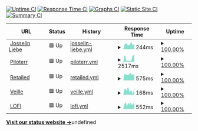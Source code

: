 [![Uptime CI](https://github.com/josselinlbe/upptime/workflows/Uptime%20CI/badge.svg)](https://github.com/josselinlbe/upptime/actions?query=workflow%3A%22Uptime+CI%22)
[![Response Time CI](https://github.com/josselinlbe/upptime/workflows/Response%20Time%20CI/badge.svg)](https://github.com/josselinlbe/upptime/actions?query=workflow%3A%22Response+Time+CI%22)
[![Graphs CI](https://github.com/josselinlbe/upptime/workflows/Graphs%20CI/badge.svg)](https://github.com/josselinlbe/upptime/actions?query=workflow%3A%22Graphs+CI%22)
[![Static Site CI](https://github.com/josselinlbe/upptime/workflows/Static%20Site%20CI/badge.svg)](https://github.com/josselinlbe/upptime/actions?query=workflow%3A%22Static+Site+CI%22)
[![Summary CI](https://github.com/josselinlbe/upptime/workflows/Summary%20CI/badge.svg)](https://github.com/josselinlbe/upptime/actions?query=workflow%3A%22Summary+CI%22)

<!--start: status pages-->
<!-- This summary is generated by Upptime (https://github.com/upptime/upptime) -->
<!-- Do not edit this manually, your changes will be overwritten -->
<!-- prettier-ignore -->
| URL | Status | History | Response Time | Uptime |
| --- | ------ | ------- | ------------- | ------ |
| <img alt="" src="https://icons.duckduckgo.com/ip3/josselinlie.be.ico" height="13"> [Josselin Liebe](https://josselinlie.be) | 🟩 Up | [josselin-liebe.yml](https://github.com/josselinlbe/upptime/commits/HEAD/history/josselin-liebe.yml) | <details><summary><img alt="Response time graph" src="./graphs/josselin-liebe/response-time-week.png" height="20"> 244ms</summary><br><a href="https://josselinlbe.github.io/upptime/history/josselin-liebe"><img alt="Response time 288" src="https://img.shields.io/endpoint?url=https%3A%2F%2Fraw.githubusercontent.com%2Fjosselinlbe%2Fupptime%2FHEAD%2Fapi%2Fjosselin-liebe%2Fresponse-time.json"></a><br><a href="https://josselinlbe.github.io/upptime/history/josselin-liebe"><img alt="24-hour response time 289" src="https://img.shields.io/endpoint?url=https%3A%2F%2Fraw.githubusercontent.com%2Fjosselinlbe%2Fupptime%2FHEAD%2Fapi%2Fjosselin-liebe%2Fresponse-time-day.json"></a><br><a href="https://josselinlbe.github.io/upptime/history/josselin-liebe"><img alt="7-day response time 244" src="https://img.shields.io/endpoint?url=https%3A%2F%2Fraw.githubusercontent.com%2Fjosselinlbe%2Fupptime%2FHEAD%2Fapi%2Fjosselin-liebe%2Fresponse-time-week.json"></a><br><a href="https://josselinlbe.github.io/upptime/history/josselin-liebe"><img alt="30-day response time 288" src="https://img.shields.io/endpoint?url=https%3A%2F%2Fraw.githubusercontent.com%2Fjosselinlbe%2Fupptime%2FHEAD%2Fapi%2Fjosselin-liebe%2Fresponse-time-month.json"></a><br><a href="https://josselinlbe.github.io/upptime/history/josselin-liebe"><img alt="1-year response time 288" src="https://img.shields.io/endpoint?url=https%3A%2F%2Fraw.githubusercontent.com%2Fjosselinlbe%2Fupptime%2FHEAD%2Fapi%2Fjosselin-liebe%2Fresponse-time-year.json"></a></details> | <details><summary><a href="https://josselinlbe.github.io/upptime/history/josselin-liebe">100.00%</a></summary><a href="https://josselinlbe.github.io/upptime/history/josselin-liebe"><img alt="All-time uptime 100.00%" src="https://img.shields.io/endpoint?url=https%3A%2F%2Fraw.githubusercontent.com%2Fjosselinlbe%2Fupptime%2FHEAD%2Fapi%2Fjosselin-liebe%2Fuptime.json"></a><br><a href="https://josselinlbe.github.io/upptime/history/josselin-liebe"><img alt="24-hour uptime 100.00%" src="https://img.shields.io/endpoint?url=https%3A%2F%2Fraw.githubusercontent.com%2Fjosselinlbe%2Fupptime%2FHEAD%2Fapi%2Fjosselin-liebe%2Fuptime-day.json"></a><br><a href="https://josselinlbe.github.io/upptime/history/josselin-liebe"><img alt="7-day uptime 100.00%" src="https://img.shields.io/endpoint?url=https%3A%2F%2Fraw.githubusercontent.com%2Fjosselinlbe%2Fupptime%2FHEAD%2Fapi%2Fjosselin-liebe%2Fuptime-week.json"></a><br><a href="https://josselinlbe.github.io/upptime/history/josselin-liebe"><img alt="30-day uptime 100.00%" src="https://img.shields.io/endpoint?url=https%3A%2F%2Fraw.githubusercontent.com%2Fjosselinlbe%2Fupptime%2FHEAD%2Fapi%2Fjosselin-liebe%2Fuptime-month.json"></a><br><a href="https://josselinlbe.github.io/upptime/history/josselin-liebe"><img alt="1-year uptime 100.00%" src="https://img.shields.io/endpoint?url=https%3A%2F%2Fraw.githubusercontent.com%2Fjosselinlbe%2Fupptime%2FHEAD%2Fapi%2Fjosselin-liebe%2Fuptime-year.json"></a></details>
| <img alt="" src="https://icons.duckduckgo.com/ip3/piloterr.com.ico" height="13"> [Piloterr](https://piloterr.com) | 🟩 Up | [piloterr.yml](https://github.com/josselinlbe/upptime/commits/HEAD/history/piloterr.yml) | <details><summary><img alt="Response time graph" src="./graphs/piloterr/response-time-week.png" height="20"> 2517ms</summary><br><a href="https://josselinlbe.github.io/upptime/history/piloterr"><img alt="Response time 2288" src="https://img.shields.io/endpoint?url=https%3A%2F%2Fraw.githubusercontent.com%2Fjosselinlbe%2Fupptime%2FHEAD%2Fapi%2Fpiloterr%2Fresponse-time.json"></a><br><a href="https://josselinlbe.github.io/upptime/history/piloterr"><img alt="24-hour response time 404" src="https://img.shields.io/endpoint?url=https%3A%2F%2Fraw.githubusercontent.com%2Fjosselinlbe%2Fupptime%2FHEAD%2Fapi%2Fpiloterr%2Fresponse-time-day.json"></a><br><a href="https://josselinlbe.github.io/upptime/history/piloterr"><img alt="7-day response time 2517" src="https://img.shields.io/endpoint?url=https%3A%2F%2Fraw.githubusercontent.com%2Fjosselinlbe%2Fupptime%2FHEAD%2Fapi%2Fpiloterr%2Fresponse-time-week.json"></a><br><a href="https://josselinlbe.github.io/upptime/history/piloterr"><img alt="30-day response time 2288" src="https://img.shields.io/endpoint?url=https%3A%2F%2Fraw.githubusercontent.com%2Fjosselinlbe%2Fupptime%2FHEAD%2Fapi%2Fpiloterr%2Fresponse-time-month.json"></a><br><a href="https://josselinlbe.github.io/upptime/history/piloterr"><img alt="1-year response time 2288" src="https://img.shields.io/endpoint?url=https%3A%2F%2Fraw.githubusercontent.com%2Fjosselinlbe%2Fupptime%2FHEAD%2Fapi%2Fpiloterr%2Fresponse-time-year.json"></a></details> | <details><summary><a href="https://josselinlbe.github.io/upptime/history/piloterr">100.00%</a></summary><a href="https://josselinlbe.github.io/upptime/history/piloterr"><img alt="All-time uptime 100.00%" src="https://img.shields.io/endpoint?url=https%3A%2F%2Fraw.githubusercontent.com%2Fjosselinlbe%2Fupptime%2FHEAD%2Fapi%2Fpiloterr%2Fuptime.json"></a><br><a href="https://josselinlbe.github.io/upptime/history/piloterr"><img alt="24-hour uptime 100.00%" src="https://img.shields.io/endpoint?url=https%3A%2F%2Fraw.githubusercontent.com%2Fjosselinlbe%2Fupptime%2FHEAD%2Fapi%2Fpiloterr%2Fuptime-day.json"></a><br><a href="https://josselinlbe.github.io/upptime/history/piloterr"><img alt="7-day uptime 100.00%" src="https://img.shields.io/endpoint?url=https%3A%2F%2Fraw.githubusercontent.com%2Fjosselinlbe%2Fupptime%2FHEAD%2Fapi%2Fpiloterr%2Fuptime-week.json"></a><br><a href="https://josselinlbe.github.io/upptime/history/piloterr"><img alt="30-day uptime 100.00%" src="https://img.shields.io/endpoint?url=https%3A%2F%2Fraw.githubusercontent.com%2Fjosselinlbe%2Fupptime%2FHEAD%2Fapi%2Fpiloterr%2Fuptime-month.json"></a><br><a href="https://josselinlbe.github.io/upptime/history/piloterr"><img alt="1-year uptime 100.00%" src="https://img.shields.io/endpoint?url=https%3A%2F%2Fraw.githubusercontent.com%2Fjosselinlbe%2Fupptime%2FHEAD%2Fapi%2Fpiloterr%2Fuptime-year.json"></a></details>
| <img alt="" src="https://icons.duckduckgo.com/ip3/www.retailed.io.ico" height="13"> [Retailed](https://www.retailed.io) | 🟩 Up | [retailed.yml](https://github.com/josselinlbe/upptime/commits/HEAD/history/retailed.yml) | <details><summary><img alt="Response time graph" src="./graphs/retailed/response-time-week.png" height="20"> 575ms</summary><br><a href="https://josselinlbe.github.io/upptime/history/retailed"><img alt="Response time 587" src="https://img.shields.io/endpoint?url=https%3A%2F%2Fraw.githubusercontent.com%2Fjosselinlbe%2Fupptime%2FHEAD%2Fapi%2Fretailed%2Fresponse-time.json"></a><br><a href="https://josselinlbe.github.io/upptime/history/retailed"><img alt="24-hour response time 671" src="https://img.shields.io/endpoint?url=https%3A%2F%2Fraw.githubusercontent.com%2Fjosselinlbe%2Fupptime%2FHEAD%2Fapi%2Fretailed%2Fresponse-time-day.json"></a><br><a href="https://josselinlbe.github.io/upptime/history/retailed"><img alt="7-day response time 575" src="https://img.shields.io/endpoint?url=https%3A%2F%2Fraw.githubusercontent.com%2Fjosselinlbe%2Fupptime%2FHEAD%2Fapi%2Fretailed%2Fresponse-time-week.json"></a><br><a href="https://josselinlbe.github.io/upptime/history/retailed"><img alt="30-day response time 587" src="https://img.shields.io/endpoint?url=https%3A%2F%2Fraw.githubusercontent.com%2Fjosselinlbe%2Fupptime%2FHEAD%2Fapi%2Fretailed%2Fresponse-time-month.json"></a><br><a href="https://josselinlbe.github.io/upptime/history/retailed"><img alt="1-year response time 587" src="https://img.shields.io/endpoint?url=https%3A%2F%2Fraw.githubusercontent.com%2Fjosselinlbe%2Fupptime%2FHEAD%2Fapi%2Fretailed%2Fresponse-time-year.json"></a></details> | <details><summary><a href="https://josselinlbe.github.io/upptime/history/retailed">100.00%</a></summary><a href="https://josselinlbe.github.io/upptime/history/retailed"><img alt="All-time uptime 100.00%" src="https://img.shields.io/endpoint?url=https%3A%2F%2Fraw.githubusercontent.com%2Fjosselinlbe%2Fupptime%2FHEAD%2Fapi%2Fretailed%2Fuptime.json"></a><br><a href="https://josselinlbe.github.io/upptime/history/retailed"><img alt="24-hour uptime 100.00%" src="https://img.shields.io/endpoint?url=https%3A%2F%2Fraw.githubusercontent.com%2Fjosselinlbe%2Fupptime%2FHEAD%2Fapi%2Fretailed%2Fuptime-day.json"></a><br><a href="https://josselinlbe.github.io/upptime/history/retailed"><img alt="7-day uptime 100.00%" src="https://img.shields.io/endpoint?url=https%3A%2F%2Fraw.githubusercontent.com%2Fjosselinlbe%2Fupptime%2FHEAD%2Fapi%2Fretailed%2Fuptime-week.json"></a><br><a href="https://josselinlbe.github.io/upptime/history/retailed"><img alt="30-day uptime 100.00%" src="https://img.shields.io/endpoint?url=https%3A%2F%2Fraw.githubusercontent.com%2Fjosselinlbe%2Fupptime%2FHEAD%2Fapi%2Fretailed%2Fuptime-month.json"></a><br><a href="https://josselinlbe.github.io/upptime/history/retailed"><img alt="1-year uptime 100.00%" src="https://img.shields.io/endpoint?url=https%3A%2F%2Fraw.githubusercontent.com%2Fjosselinlbe%2Fupptime%2FHEAD%2Fapi%2Fretailed%2Fuptime-year.json"></a></details>
| <img alt="" src="https://icons.duckduckgo.com/ip3/www.veille.io.ico" height="13"> [Veille](https://www.veille.io) | 🟩 Up | [veille.yml](https://github.com/josselinlbe/upptime/commits/HEAD/history/veille.yml) | <details><summary><img alt="Response time graph" src="./graphs/veille/response-time-week.png" height="20"> 168ms</summary><br><a href="https://josselinlbe.github.io/upptime/history/veille"><img alt="Response time 204" src="https://img.shields.io/endpoint?url=https%3A%2F%2Fraw.githubusercontent.com%2Fjosselinlbe%2Fupptime%2FHEAD%2Fapi%2Fveille%2Fresponse-time.json"></a><br><a href="https://josselinlbe.github.io/upptime/history/veille"><img alt="24-hour response time 110" src="https://img.shields.io/endpoint?url=https%3A%2F%2Fraw.githubusercontent.com%2Fjosselinlbe%2Fupptime%2FHEAD%2Fapi%2Fveille%2Fresponse-time-day.json"></a><br><a href="https://josselinlbe.github.io/upptime/history/veille"><img alt="7-day response time 168" src="https://img.shields.io/endpoint?url=https%3A%2F%2Fraw.githubusercontent.com%2Fjosselinlbe%2Fupptime%2FHEAD%2Fapi%2Fveille%2Fresponse-time-week.json"></a><br><a href="https://josselinlbe.github.io/upptime/history/veille"><img alt="30-day response time 204" src="https://img.shields.io/endpoint?url=https%3A%2F%2Fraw.githubusercontent.com%2Fjosselinlbe%2Fupptime%2FHEAD%2Fapi%2Fveille%2Fresponse-time-month.json"></a><br><a href="https://josselinlbe.github.io/upptime/history/veille"><img alt="1-year response time 204" src="https://img.shields.io/endpoint?url=https%3A%2F%2Fraw.githubusercontent.com%2Fjosselinlbe%2Fupptime%2FHEAD%2Fapi%2Fveille%2Fresponse-time-year.json"></a></details> | <details><summary><a href="https://josselinlbe.github.io/upptime/history/veille">100.00%</a></summary><a href="https://josselinlbe.github.io/upptime/history/veille"><img alt="All-time uptime 100.00%" src="https://img.shields.io/endpoint?url=https%3A%2F%2Fraw.githubusercontent.com%2Fjosselinlbe%2Fupptime%2FHEAD%2Fapi%2Fveille%2Fuptime.json"></a><br><a href="https://josselinlbe.github.io/upptime/history/veille"><img alt="24-hour uptime 100.00%" src="https://img.shields.io/endpoint?url=https%3A%2F%2Fraw.githubusercontent.com%2Fjosselinlbe%2Fupptime%2FHEAD%2Fapi%2Fveille%2Fuptime-day.json"></a><br><a href="https://josselinlbe.github.io/upptime/history/veille"><img alt="7-day uptime 100.00%" src="https://img.shields.io/endpoint?url=https%3A%2F%2Fraw.githubusercontent.com%2Fjosselinlbe%2Fupptime%2FHEAD%2Fapi%2Fveille%2Fuptime-week.json"></a><br><a href="https://josselinlbe.github.io/upptime/history/veille"><img alt="30-day uptime 100.00%" src="https://img.shields.io/endpoint?url=https%3A%2F%2Fraw.githubusercontent.com%2Fjosselinlbe%2Fupptime%2FHEAD%2Fapi%2Fveille%2Fuptime-month.json"></a><br><a href="https://josselinlbe.github.io/upptime/history/veille"><img alt="1-year uptime 100.00%" src="https://img.shields.io/endpoint?url=https%3A%2F%2Fraw.githubusercontent.com%2Fjosselinlbe%2Fupptime%2FHEAD%2Fapi%2Fveille%2Fuptime-year.json"></a></details>
| <img alt="" src="https://icons.duckduckgo.com/ip3/lofi.media.ico" height="13"> [LOFI](https://lofi.media) | 🟩 Up | [lofi.yml](https://github.com/josselinlbe/upptime/commits/HEAD/history/lofi.yml) | <details><summary><img alt="Response time graph" src="./graphs/lofi/response-time-week.png" height="20"> 552ms</summary><br><a href="https://josselinlbe.github.io/upptime/history/lofi"><img alt="Response time 563" src="https://img.shields.io/endpoint?url=https%3A%2F%2Fraw.githubusercontent.com%2Fjosselinlbe%2Fupptime%2FHEAD%2Fapi%2Flofi%2Fresponse-time.json"></a><br><a href="https://josselinlbe.github.io/upptime/history/lofi"><img alt="24-hour response time 599" src="https://img.shields.io/endpoint?url=https%3A%2F%2Fraw.githubusercontent.com%2Fjosselinlbe%2Fupptime%2FHEAD%2Fapi%2Flofi%2Fresponse-time-day.json"></a><br><a href="https://josselinlbe.github.io/upptime/history/lofi"><img alt="7-day response time 552" src="https://img.shields.io/endpoint?url=https%3A%2F%2Fraw.githubusercontent.com%2Fjosselinlbe%2Fupptime%2FHEAD%2Fapi%2Flofi%2Fresponse-time-week.json"></a><br><a href="https://josselinlbe.github.io/upptime/history/lofi"><img alt="30-day response time 563" src="https://img.shields.io/endpoint?url=https%3A%2F%2Fraw.githubusercontent.com%2Fjosselinlbe%2Fupptime%2FHEAD%2Fapi%2Flofi%2Fresponse-time-month.json"></a><br><a href="https://josselinlbe.github.io/upptime/history/lofi"><img alt="1-year response time 563" src="https://img.shields.io/endpoint?url=https%3A%2F%2Fraw.githubusercontent.com%2Fjosselinlbe%2Fupptime%2FHEAD%2Fapi%2Flofi%2Fresponse-time-year.json"></a></details> | <details><summary><a href="https://josselinlbe.github.io/upptime/history/lofi">100.00%</a></summary><a href="https://josselinlbe.github.io/upptime/history/lofi"><img alt="All-time uptime 100.00%" src="https://img.shields.io/endpoint?url=https%3A%2F%2Fraw.githubusercontent.com%2Fjosselinlbe%2Fupptime%2FHEAD%2Fapi%2Flofi%2Fuptime.json"></a><br><a href="https://josselinlbe.github.io/upptime/history/lofi"><img alt="24-hour uptime 100.00%" src="https://img.shields.io/endpoint?url=https%3A%2F%2Fraw.githubusercontent.com%2Fjosselinlbe%2Fupptime%2FHEAD%2Fapi%2Flofi%2Fuptime-day.json"></a><br><a href="https://josselinlbe.github.io/upptime/history/lofi"><img alt="7-day uptime 100.00%" src="https://img.shields.io/endpoint?url=https%3A%2F%2Fraw.githubusercontent.com%2Fjosselinlbe%2Fupptime%2FHEAD%2Fapi%2Flofi%2Fuptime-week.json"></a><br><a href="https://josselinlbe.github.io/upptime/history/lofi"><img alt="30-day uptime 100.00%" src="https://img.shields.io/endpoint?url=https%3A%2F%2Fraw.githubusercontent.com%2Fjosselinlbe%2Fupptime%2FHEAD%2Fapi%2Flofi%2Fuptime-month.json"></a><br><a href="https://josselinlbe.github.io/upptime/history/lofi"><img alt="1-year uptime 100.00%" src="https://img.shields.io/endpoint?url=https%3A%2F%2Fraw.githubusercontent.com%2Fjosselinlbe%2Fupptime%2FHEAD%2Fapi%2Flofi%2Fuptime-year.json"></a></details>

<!--end: status pages-->

[**Visit our status website →**](https://josselinlbe.github.io/upptime)undefined
